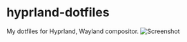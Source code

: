 # hyprland-dotfiles
My dotfiles for Hyprland, Wayland compositor.
![Screenshot](https://github.com/KhairyIbrahim/hyprland-dotfiles/screenshots/2.png)
